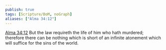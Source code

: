 ```yaml
---
publish: true
tags: [Scripture/BoM, noGraph]
aliases: ["Alma 34:12"]
---
```

[Alma 34:12](https://churchofjesuschrist.org/study/scriptures/bofm/alma/34?lang=eng&id=p12#p12) But the law requireth the life of him who hath murdered; therefore there can be nothing which is short of an infinite atonement which will suffice for the sins of the world.

